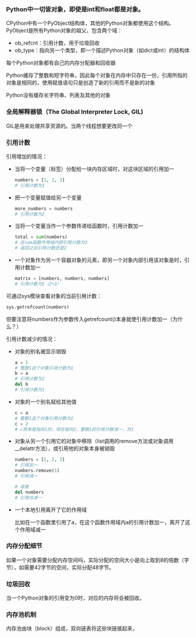 ### Python中一切皆对象，即使是int和float都是对象。

CPython中有一个PyObject结构体，其他的Python对象都使用这个结构。PyObject是所有Python对象的祖父，包含两个域：

+ ob_refcnt：引用计数，用于垃圾回收
+ ob_type：指向另一个类型，即一个描述Python对象（如dict或int）的结构体

每个Python对象都有自己的内存分配器和回收器

Python缓存了整数和短字符串，因此每个对象在内存中只存在一份，引用所指的对象是相同的，使用赋值语句只是创造了新的引用而不是新的对象

Python没有缓存长字符串、列表及其他的对象

### 全局解释器锁（The Global Interpreter Lock, GIL)

GIL是用来处理共享资源的。当两个线程想要更改同一个

### 引用计数

引用增加的情况：

+ 当将一个变量（标签）分配给一块内存区域时，对这块区域的引用加一

  ```python
  numbers = [1, 2, 3]
  # 引用计数为1
  ```

+ 把一个变量赋值给另一个变量

  ```python
  more_numbers = numbers
  # 引用计数为2
  ```

+ 当将一个变量当作一个参数传递给函数时，引用计数加一

  ```python
  total = sum(numbers)
  # 在sum函数作用域内部引用计数为3
  # 返回之后引用计数还是2
  ```

+ 一个对象作为另一个容器对象的元素，即另一个对象内部引用该对象是时，引用计数加一

  ```python
  matrix = [numbers, numbers, numbers]
  # 引用计数为5（2+3）
  ```

可通过sys模块查看对象的当前引用计数：

```python
sys.getrefcount(numbers)
```

但要注意将numbers作为参数传入getrefcount()本身就使引用计数加一（为什么？）

引用计数减少的情况：

+ 对象的别名被显示销毁

  ```python
  a = 1
  # 整数1这个对象引用计数为1
  b = a
  # 引用计数为2
  del b
  # 引用计数为1
  ```

+ 对象的一个别名赋给其他值

  ```python
  c = a
  # 整数1这个对象引用计数为2
  c = 2
  # c原来是指向1的，现在指向2，整数1的引用计数减一，为1
  ```

+ 对象从另一个引用它的对象中移除（list调用的remove方法或对象调用__delattr方法），或引用他的对象本身被销毁

  ```python
  numbers = [1, 2, 3]
  # 引用加一
  numbers.remove(1)
  # 引用减一
  
  # 或者
  del numbers
  # 引用也减一
  ```

+ 一个本地引用离开了它的作用域

  比如在一个函数里引用了a，在这个函数作用域内a的引用计数加一，离开了这个作用域减一

### 内存分配细节

如果一个对象需要分配内存空间吗，实际分配的空间大小是向上取到8的倍数（字节），如需要42字节的空间，实际分配48字节。

### 垃圾回收

当一个Python对象的引用变为0时，对应的内存将会被回收。

### 内存池机制

内存池由块（block）组成，双向链表将这些块链接起来，